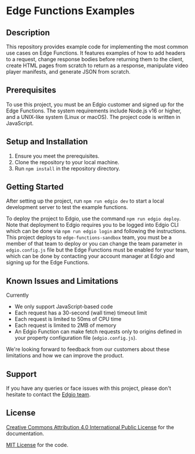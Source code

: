 # Edge Functions Examples

## Description

This repository provides example code for implementing the most common use cases on Edge Functions. It features
examples of how to add headers to a request, change response bodies before returning them to the client, create HTML
pages from scratch to return as a response, manipulate video player manifests, and generate JSON from scratch.

## Prerequisites

To use this project, you must be an Edgio customer and signed up for the Edge Functions. The system requirements
include Node.js v16 or higher, and a UNIX-like system (Linux or macOS). The project code is written in JavaScript.

## Setup and Installation

1. Ensure you meet the prerequisites.
2. Clone the repository to your local machine.
3. Run `npm install` in the repository directory.

## Getting Started

After setting up the project, run `npm run edgio dev` to start a local development server to test the example functions.

To deploy the project to Edgio, use the command `npm run edgio deploy`. Note that deployment to Edgio requires you to be
logged into Edgio CLI which can be done via `npm run edgio login` and following the instructions.
This project deploys to `edge-functions-sandbox` team, you must be a member of that team to deploy or you can change
the team parameter in `edgio.config.js` file but the Edge Functions must be enabled for your team, which can be done by
contacting your account manager at Edgio and signing up for the  Edge Functions.

## Known Issues and Limitations

Currently

* We only support JavaScript-based code
* Each request has a 30-second (wall time) timeout limit
* Each request is limited to 50ms of CPU time
* Each request is limited to 2MB of memory
* An Edgio Function can make fetch requests only to origins defined in your property configuration
  file (`edgio.config.js`).

We're looking forward to feedback from our customers about these limitations and how we can improve the product.

## Support

If you have any queries or face issues with this project, please don't hesitate to contact
the [Edgio team](https://edg.io/contact-support/).

## License

[Creative Commons Attribution 4.0 International Public License](LICENSE-CONTENT) for the documentation.

[MIT License](LICENSE-CODE) for the code.
